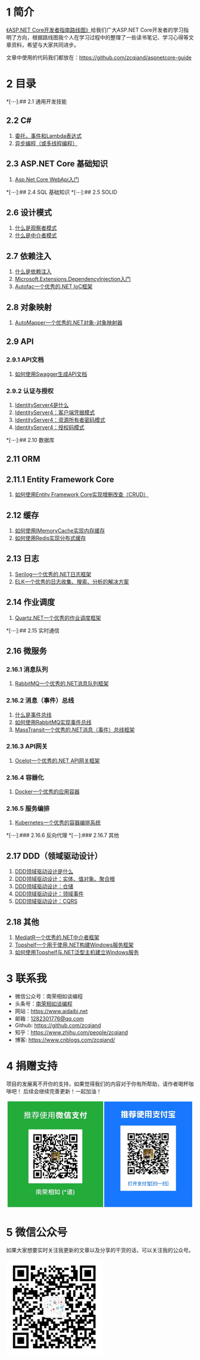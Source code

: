 # 1 简介
 [《ASP.NET Core开发者指南路线图》](https://github.com/MoienTajik/AspNetCore-Developer-Roadmap/blob/master/ReadMe.zh-Hans.md)给我们广大ASP.NET Core开发者的学习指明了方向，根据路线图我个人在学习过程中的整理了一些读书笔记、学习心得等文章资料，希望与大家共同进步。

文章中使用的代码我们都放在：https://github.com/zcqiand/aspnetcore-guide

# 2 目录
*[·-·]:## 2.1 通用开发技能
## 2.2 C#
1. [委托，事件和Lambda表达式](https://www.cnblogs.com/zcqiand/p/13656161.html)
2. [异步编程（或多线程编程）](https://www.cnblogs.com/zcqiand/p/13650062.html)

## 2.3 ASP.NET Core 基础知识
1. [Asp.Net Core WebApi入门](https://www.cnblogs.com/zcqiand/p/14258066.html)

*[·-·]:## 2.4 SQL 基础知识
*[·-·]:## 2.5 SOLID
## 2.6 设计模式
1. [什么是观察者模式](https://www.cnblogs.com/zcqiand/p/14257614.html)
2. [什么是中介者模式](https://www.cnblogs.com/zcqiand/p/14257644.html)

## 2.7 依赖注入
1. [什么是依赖注入](https://www.cnblogs.com/zcqiand/p/14257641.html)
2. [Microsoft.Extensions.DependencyInjection入门](https://www.cnblogs.com/zcqiand/p/14257661.html)
3. [Autofac一个优秀的.NET IoC框架](https://www.cnblogs.com/zcqiand/p/14257650.html)

## 2.8 对象映射
1. [AutoMapper一个优秀的.NET对象-对象映射器](https://www.cnblogs.com/zcqiand/p/14278785.html)

## 2.9 API
### 2.9.1 API文档
1. [如何使用Swagger生成API文档](https://www.cnblogs.com/zcqiand/p/14258075.html)

### 2.9.2 认证与授权
1. [IdentityServer4是什么](https://www.cnblogs.com/zcqiand/p/14593687.html)
2. [IdentityServer4：客户端凭据模式](https://www.cnblogs.com/zcqiand/p/14593701.html)
3. [IdentityServer4：资源所有者密码模式](https://www.cnblogs.com/zcqiand/p/14593705.html)
4. [IdentityServer4：授权码模式](https://www.cnblogs.com/zcqiand/p/14593706.html)

*[·-·]:## 2.10 数据库
## 2.11 ORM
## 2.11.1 Entity Framework Core
1. [如何使用Entity Framework Core实现增删改查（CRUD）](https://www.cnblogs.com/zcqiand/p/14258059.html)

## 2.12 缓存
1. [如何使用IMemoryCache实现内存缓存](https://www.cnblogs.com/zcqiand/p/14257594.html)
2. [如何使用Redis实现分布式缓存](https://www.cnblogs.com/zcqiand/p/14257582.html)

## 2.13 日志
1. [Serilog一个优秀的.NET日志框架](https://www.cnblogs.com/zcqiand/p/14257598.html)
2. [ELK一个优秀的日志收集、搜索、分析的解决方案](https://www.cnblogs.com/zcqiand/p/14315402.html)

## 2.14 作业调度
1. [Quartz.NET一个优秀的作业调度框架](https://www.cnblogs.com/zcqiand/p/14315410.html)

*[·-·]:## 2.15 实时通信
## 2.16 微服务
### 2.16.1 消息队列
1. [RabbitMQ一个优秀的.NET消息队列框架](https://www.cnblogs.com/zcqiand/p/14257673.html)

### 2.16.2 消息（事件）总线
1. [什么是事件总线](https://www.cnblogs.com/zcqiand/p/14257623.html)
2. [如何使用RabbitMQ实现事件总线](https://www.cnblogs.com/zcqiand/p/14257607.html)
3. [MassTransit一个优秀的.NET消息（事件）总线框架](https://www.cnblogs.com/zcqiand/p/14257654.html)

### 2.16.3 API网关
1. [Ocelot一个优秀的.NET API网关框架](https://www.cnblogs.com/zcqiand/p/14278804.html)

### 2.16.4 容器化
1. [Docker一个优秀的应用容器](https://www.cnblogs.com/zcqiand/p/14315406.html)

### 2.16.5 服务编排
1. [Kubernetes一个优秀的容器编排系统]()

*[·-·]:### 2.16.6 反向代理
*[·-·]:### 2.16.7 其他

## 2.17 DDD（领域驱动设计）
1. [DDD领域驱动设计是什么](https://www.cnblogs.com/zcqiand/p/13686640.html)
2. [DDD领域驱动设计：实体、值对象、聚合根](https://www.cnblogs.com/zcqiand/p/14341844.html)
3. [DDD领域驱动设计：仓储](https://www.cnblogs.com/zcqiand/p/14341891.html)
4. [DDD领域驱动设计：领域事件](https://www.cnblogs.com/zcqiand/p/14341874.html)
5. [DDD领域驱动设计：CQRS](https://www.cnblogs.com/zcqiand/p/14364220.html)

## 2.18 其他
1. [MediatR一个优秀的.NET中介者框架](https://www.cnblogs.com/zcqiand/p/14257683.html)
2. [Topshelf一个用于使用.NET构建Windows服务框架](https://www.cnblogs.com/zcqiand/p/14613093.html)
3. [如何使用Topshelf与.NET泛型主机建立Windows服务](https://www.cnblogs.com/zcqiand/p/14613096.html)

# 3 联系我
* 微信公众号：南荣相如谈编程
* 头条号：[南荣相如谈编程](http://www.toutiao.com/c/user/102425115737/)
* 网站：https://www.aidaibi.net
* 邮箱：1282301776@qq.com
* Github: https://github.com/zcqiand
* 知乎：https://www.zhihu.com/people/zcqiand
* 博客: https://www.cnblogs.com/zcqiand/

# 4 捐赠支持
项目的发展离不开你的支持，如果觉得我们的内容对于你有所帮助，请作者喝杯咖啡吧！ 后续会继续完善更新！一起加油！

![](./assets/aspnetcore-guide/img/zhifu.png)

# 5 微信公众号
如果大家想要实时关注我更新的文章以及分享的干货的话，可以关注我的公众号。

![](./assets/aspnetcore-guide/img/weixin.jpg)